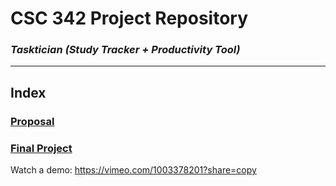 # CSC 342 Project Repository
### ***Tasktician (Study Tracker + Productivity Tool)***

***

## Index

### [Proposal](https://github.com/sebinevj/Tasktician/blob/main/Proposal/README.md)
### [Final Project](https://github.com/sebinevj/Tasktician/blob/main/FinalProject/README.md)

Watch a demo: 
https://vimeo.com/1003378201?share=copy

